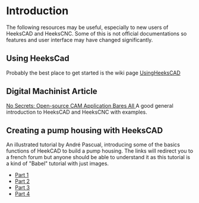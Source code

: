# Introduction #

The following resources may be useful, especially to new users of HeeksCAD and HeeksCNC.  Some of this is not official documentations so features and user interface may have changed significantly.

## Using HeeksCad ##
Probably the best place to get started is the wiki page [UsingHeeksCAD](UsingHeeksCAD.md)

## Digital Machinist Article ##
[No Secrets: Open-source CAM Application Bares All ](http://sliptonic.com/?p=491)  A good general introduction to HeeksCAD and HeeksCNC with examples.


## Creating a pump housing with HeeksCAD ##
An illustrated tutorial by André Pascual, introducing some of the
basics functions of HeekCAD to build a pump housing.
The links will redirect you to a french forum but anyone should be
able to understand it as this tutorial is a kind of "Babel" tutorial
with just images.

  * [Part 1 ](http://www.linuxgraphic.org/forums/viewtopic.php?f=12&t=6071)
  * [Part 2 ](http://www.linuxgraphic.org/forums/viewtopic.php?f=12&t=6073)
  * [Part 3 ](http://www.linuxgraphic.org/forums/viewtopic.php?f=12&t=6074)
  * [Part 4 ](http://www.linuxgraphic.org/forums/viewtopic.php?f=12&t=6075)